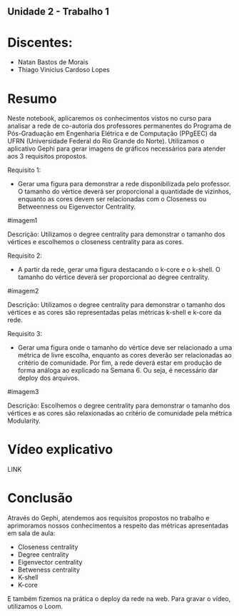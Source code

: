 ## Unidade 2 - Trabalho 1

# Discentes:
- Natan Bastos de Morais
- Thiago Vinicius Cardoso Lopes

# Resumo

Neste notebook, aplicaremos os conhecimentos vistos no curso para analisar a rede
de co-autoria dos professores permanentes do Programa de Pós-Graduação em
Engenharia Elétrica e de Computação (PPgEEC) da UFRN (Universidade Federal do Rio Grande do Norte).
Utilizamos o aplicativo Gephi para gerar imagens de gráficos necessários para atender aos 3 requisitos propostos.

Requisito 1:
- Gerar uma figura para demonstrar a rede disponibilizada pelo professor. O tamanho do vértice deverá ser
proporcional a quantidade de vizinhos, enquanto as cores devem ser relacionadas com o Closeness ou Betweenness ou Eigenvector Centrality.

#imagem1

Descrição: Utilizamos o degree centrality para demonstrar o tamanho dos vértices e escolhemos o closeness centrality para as cores.
 

Requisito 2:
- A partir da rede, gerar uma figura destacando o k-core e o k-shell. O tamanho do vértice deverá ser
proporcional ao degree centrality.

#imagem2

Descrição: Utilizamos o degree centrality para demonstrar o tamanho dos vértices e as cores são representadas pelas métricas k-shell e k-core da rede.


Requisito 3:
- Gerar uma figura onde o tamanho do vértice deve ser relacionado a uma métrica de livre escolha, enquanto as cores deverão ser relacionadas ao critério de comunidade. 
Por fim, a rede deverá estar em produção de forma análoga ao explicado na Semana 6. Ou seja, é necessário dar deploy dos arquivos.

#imagem3

Descrição: Escolhemos o degree centrality para demonstrar o tamanho dos vértices e as cores são relaxionadas ao critério de comunidade pela métrica Modularity.


# Vídeo explicativo
LINK


# Conclusão
Através do Gephi, atendemos aos requisitos propostos no trabalho e aprimoramos nossos conhecimentos a respeito das métricas apresentadas em sala de aula:
- Closeness centrality
- Degree centrality
- Eigenvector centrality
- Betweness centrality
- K-shell
- K-core

E também fizemos na prática o deploy da rede na web. 
Para gravar o vídeo, utilizamos o Loom. 



